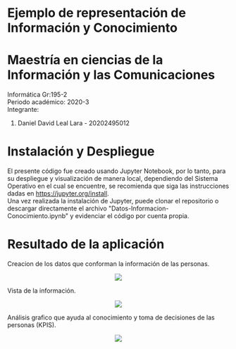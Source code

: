 # Ejemplo de representación de Información y Conocimiento
# Maestría en ciencias de la Información y las Comunicaciones

Informática Gr:195-2 <br>
Periodo académico: 2020-3 <br>
Integrante: 
<ol>
<li>Daniel David Leal Lara - 20202495012</li>
</ol>

# Instalación y Despliegue
El presente código fue creado usando Jupyter Notebook, por lo tanto, para su despliegue y visualización de manera local, dependiendo del Sistema Operativo en el cual se encuentre, se recomienda que siga las instrucciones dadas en https://jupyter.org/install. <br>
Una vez realizada la instalación de Jupyter, puede clonar el repositorio o descargar directamente el archivo "Datos-Informacion-Conocimiento.ipynb" y evidenciar el código por cuenta propia.

# Resultado de la aplicación
Creacion de los datos que conforman la información de las personas.
<p align="center">
  <img src="../master/images/Imagen resultado1.PNG">
</p>
Vista de la información.
<p align="center">
  <img src="../master/images/Imagen resultado2.PNG">
</p>
Análisis grafico que ayuda al conocimiento y toma de decisiones de las personas (KPIS).
<p align="center">
  <img src="../master/images/Imagen resultado3.PNG">
</p>
